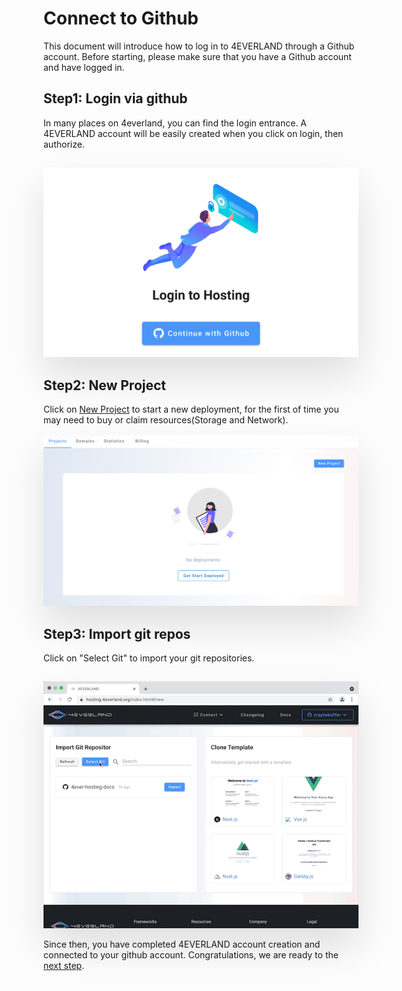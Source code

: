 # Connect to Github

This document will introduce how to log in to 4EVERLAND through a Github account. Before starting, please make sure that you have a Github account and have logged in.

## Step1: Login via github

In many places on 4everland, you can find the login entrance. A 4EVERLAND account will be easily created when you click on login, then authorize.

<img style="margin-top:15px;box-shadow:0 30px 60px rgba(0,0,0,0.12);" src="../assets/screenshots/github_login@2x.png"/>

## Step2: New Project

Click on [New Project](https://dashboard.4everland.org/#/hosting/new) to start a new deployment, for the first of time you may need to buy or claim resources(Storage and Network).
<img style="margin-top:15px;box-shadow:0 30px 60px rgba(0,0,0,0.12);" src="../assets/screenshots/new_project@2x.png"/>

## Step3: Import git repos

Click on "Select Git" to import your git repositories.

<img style="margin-top:15px;box-shadow:0 30px 60px rgba(0,0,0,0.12);" src="../assets/screenshots/import_git.gif"/>

Since then, you have completed 4EVERLAND account creation and connected to your github account. Congratulations, we are ready to the [next step](./build.md).

